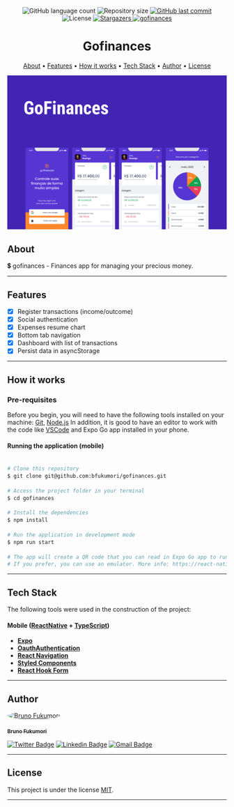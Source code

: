 
<p align="center">
  <img alt="GitHub language count" src="https://img.shields.io/github/languages/count/bfukumori/gofinances?color=%2304D361">

  <img alt="Repository size" src="https://img.shields.io/github/repo-size/bfukumori/gofinances">
 
  <a href="https://github.com/bfukumori/gofinances/commits/master">
    <img alt="GitHub last commit" src="https://img.shields.io/github/last-commit/bfukumori/gofinances">
  </a>
    
   <img alt="License" src="https://img.shields.io/badge/license-MIT-brightgreen">
   <a href="https://github.com/bfukumori/gofinances/stargazers">
    <img alt="Stargazers" src="https://img.shields.io/github/stars/bfukumori/gofinances?style=social">
  </a>

  <a href="">
    <img alt="gofinances" src="https://img.shields.io/badge/gofinances-%237159c1?style=flat&logo=ghost">
  </a>
</p>

<h1 align="center">
	Gofinances
</h1>

<p align="center">
  <a href="#about">About</a> •
  <a href="#features">Features</a> •
  <a href="#how-it-works">How it works</a> • 
  <a href="#tech-stack">Tech Stack</a> • 
  <a href="#author">Author</a> • 
  <a href="#user-content-license">License</a>
</p>

<div align="center"> 
	<img alt="gofinances" title="#gofinances" src="./.github/banner.png" />
</div>

## About

💲 gofinances - Finances app for managing your precious money.


---

## Features

- [x] Register transactions (income/outcome)
- [x] Social authentication
- [x] Expenses resume chart
- [x] Bottom tab navigation
- [x] Dashboard with list of transactions
- [x] Persist data in asyncStorage

---

## How it works

### Pre-requisites

Before you begin, you will need to have the following tools installed on your machine:
[Git](https://git-scm.com), [Node.js](https://nodejs.org/en/)
In addition, it is good to have an editor to work with the code like [VSCode](https://code.visualstudio.com/) and Expo Go app installed in your phone.

#### Running the application (mobile)

```bash

# Clone this repository
$ git clone git@github.com:bfukumori/gofinances.git

# Access the project folder in your terminal
$ cd gofinances

# Install the dependencies
$ npm install

# Run the application in development mode
$ npm run start

# The app will create a QR code that you can read in Expo Go app to run in your mobile device.
# If you prefer, you can use an emulator. More info: https://react-native.rocketseat.dev/

```

---

## Tech Stack

The following tools were used in the construction of the project:

#### **Mobile**  ([ReactNative](https://reactnative.dev/)  +  [TypeScript](https://www.typescriptlang.org/))

- **[Expo](https://docs.expo.dev/)**
- **[OauthAuthentication](https://developers.google.com/identity/protocols/oauth2)**
- **[React Navigation](https://reactnavigation.org/)**
- **[Styled Components](https://styled-components.com/)**
- **[React Hook Form](https://react-hook-form.com/)**

---
## Author

<a href="https://www.facebook.com/bruno.fukumori.9/">
 <img style="border-radius: 50%;" src="https://avatars.githubusercontent.com/u/82473580?v=4" width="100px;" alt="Bruno Fukumori"/>
 <br />
  
 <sub><b>Bruno Fukumori</b></sub></a> <a href="https://www.facebook.com/bruno.fukumori.9/" title="facebook"></a>
 <br />

[![Twitter Badge](https://img.shields.io/badge/-Twitter-1ca0f1?style=flat-square&labelColor=1ca0f1&logo=twitter&logoColor=white&link=https://twitter.com/hi_fukujp)](https://twitter.com/hi_fukujp) [![Linkedin Badge](https://img.shields.io/badge/-Linkedin-blue?style=flat-square&logo=Linkedin&logoColor=white&link=https://www.linkedin.com/in/bfukumori/)](https://www.linkedin.com/in/bfukumori/) 
[![Gmail Badge](https://img.shields.io/badge/-Gmail-c14438?style=flat-square&logo=Gmail&logoColor=white&link=mailto:brunofukumori@gmail.com)](mailto:brunofukumori@gmail.com)

---

## License

This project is under the license [MIT](./LICENSE).

---
